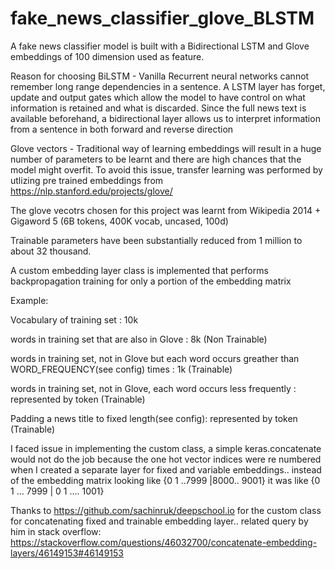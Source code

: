 # fake_news_classifier_glove_BLSTM

A fake news classifier model is built with a Bidirectional LSTM and Glove embeddings of 100 dimension used as feature. 

Reason for choosing
BiLSTM - Vanilla Recurrent neural networks cannot remember long range dependencies in a sentence. A LSTM layer has forget, update and output gates which allow the model to have control on what information is retained and what is discarded. Since the full news text is available beforehand, a bidirectional layer allows us to interpret information from a sentence in both forward and reverse direction

Glove vectors - Traditional way of learning embeddings will result in a huge number of parameters to be learnt and there are high chances that the model might overfit. To avoid this issue, transfer learning was performed by utlizing pre trained embeddings from https://nlp.stanford.edu/projects/glove/
 
The glove vecotrs chosen for this project was learnt from Wikipedia 2014 + Gigaword 5 (6B tokens, 400K vocab, uncased, 100d) 

 Trainable parameters have been substantially reduced from 1 million to about 32 thousand.

A custom embedding layer class is implemented that performs backpropagation training for only a portion of the embedding matrix

Example:

Vocabulary of training set : 10k

words in training set that are also in Glove : 8k  (Non Trainable)

words in training set, not in Glove but each word occurs greather than WORD_FREQUENCY(see config) times : 1k (Trainable)

words in training set, not in Glove, each word occurs less frequently : represented by <other> token (Trainable)

Padding a news title to fixed length(see config): represented by <pad> token (Trainable)

I faced issue in implementing the custom class, a simple keras.concatenate would not do the job because the one hot vector indices were re numbered when I created a separate layer for fixed and variable embeddings.. instead of the embedding matrix looking like {0 1 ..7999 |8000.. 9001} it was like {0 1 ... 7999 | 0 1 .... 1001}
			


Thanks to https://github.com/sachinruk/deepschool.io for the custom class for concatenating fixed and trainable embedding layer..
related query by him in stack overflow: https://stackoverflow.com/questions/46032700/concatenate-embedding-layers/46149153#46149153
